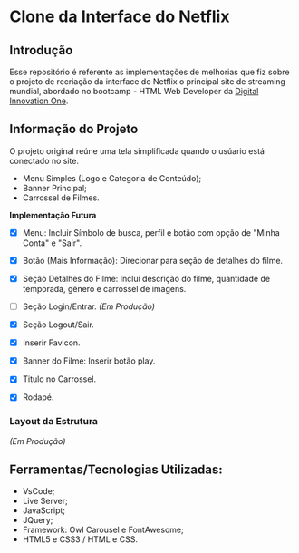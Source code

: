 # Clone da Interface do Netflix
<!-- Imagem do Logo -->

## Introdução
Esse repositório é referente as implementações de melhorias que fiz sobre o projeto de recriação da interface do Netflix o principal site de streaming mundial, abordado no bootcamp - HTML Web Developer da <a href="https://web.digitalinnovation.one">Digital Innovation One</a>.

## Informação do Projeto
O projeto original reúne uma tela simplificada quando o usúario está conectado no site.

- Menu Simples (Logo e Categoria de Conteúdo);
- Banner Principal;
- Carrossel de Filmes.


<b> Implementação Futura </b>
- [x] Menu: Incluir Símbolo de busca, perfil e botão com opção de "Minha Conta" e "Sair".
- [x] Botão (Mais Informação): Direcionar para seção de detalhes do filme. 
- [x] Seção Detalhes do Filme: Inclui descrição do filme, quantidade de temporada, gênero e carrossel de imagens. 
- [ ] Seção Login/Entrar. <i> (Em Produção) </i>
- [x] Seção Logout/Sair. 
- [x] Inserir Favicon.
- [x] Banner do Filme: Inserir botão play.
- [x] Titulo no Carrossel.
- [x] Rodapé.


### Layout da Estrutura
<i> (Em Produção) </i>

## Ferramentas/Tecnologias Utilizadas:
- VsCode;
- Live Server;
- JavaScript;
- JQuery;
- Framework: Owl Carousel e FontAwesome;
- HTML5 e CSS3 / HTML e CSS.

